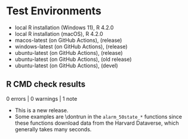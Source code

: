# Test Environments
* local R installation (Windows 11), R 4.2.0
* local R installation (macOS), R 4.2.0
* macos-latest (on GitHub Actions), (release)
* windows-latest (on GitHub Actions), (release)
* ubuntu-latest (on GitHub Actions), (release)
* ubuntu-latest (on GitHub Actions), (old release)
* ubuntu-latest (on GitHub Actions), (devel)

## R CMD check results

0 errors | 0 warnings | 1 note

* This is a new release.
* Some examples are \dontrun in the `alarm_50state_*` functions since these functions
download data from the Harvard Dataverse, which generally takes many seconds.
